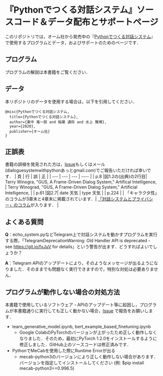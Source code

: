 # 『Pythonでつくる対話システム』ソースコード＆データ配布とサポートページ

このリポジトリでは，オーム社から発売中の『[Pythonでつくる対話システム](https://www.ohmsha.co.jp/book/9784274224799/)』で使用するプログラムとデータ，およびサポートのためのページです．


## プログラム

プログラムの解説は本書籍をご覧ください．


## データ

本リポジトリのデータを使用する場合は，以下を引用してください．
```
@misc{Pythonでつくる対話システム,
  title={Pythonでつくる対話システム},
  author={東中 竜一郎 and 稲葉 通将 and 水上 雅博},
  year={2020},
  publisher={オーム社}
}
```

## 正誤表
書籍の誤植を発見された方は，[Issue]( https://github.com/dsbook/dsbook/issues/new)もしくはメール(dialoguesystemwithpythonあっとgmail.com)でご報告いただければ幸いです．
| 頁 | 行 | 誤 | 正 |
| --- | --- | --- | ---- |
| p.8 |図1.2の(出典)の2行目| Terry Winogra, "GUS, A Frame-Driven Dialog System," Artifical Intelligence, | Terry Winograd, "GUS, A Frame-Driven Dialog System," Artificial Intelligence, |
| p.61 |図2.7| date 天気 | type 天気 |
| p.224 | | 「キャラクタ性」のコラムが3章末と4章末に掲載されています．| [「対話システムとプライバシー」のコラム](/正誤表_Pythonでつくる対話システム（第1版第1刷200305）.pdf)が入ります． |

## よくある質問
**Q**：echo_system.pyなどTelegram上で対話システムを動かすプログラムを実行する際，「TelegramDeprecationWarning: Old Handler API is deprecated - see https://git.io/fxJuV for details」という警告が出ます．どうすればよいでしょうか？

**A**：Telegram APIのアップデートにより，そのようなメッセージが出るようになりました．そのままでも問題なく実行できますので，特別な対処は必要ありません．

## プログラムが動作しない場合の対処方法

本書籍で使用しているソフトウェア・APIのアップデート等に起因し，プログラムが本書籍通りに実行しても正しく動かない場合，[Issue]( https://github.com/dsbook/dsbook/issues/new) で報告をお願いします．

* learn_generative_model.ipynb, bert_example_based_finetuning.ipynb
  * Google ColabのPyTorchのバージョンが上がったため正しく動作しなくなりました．そのため，最初にPyTorch 1.2.0をインストールするように修正しました．GitHub上のソースコードは修正済みです．
* PythonでMeCabを使用した際にRuntime Errorが出る
  * mecab-python3のバージョンにより正しく動作しない場合があります．バージョンを指定してインストールしてください (例: $pip install mecab-python3==0.996.5)
